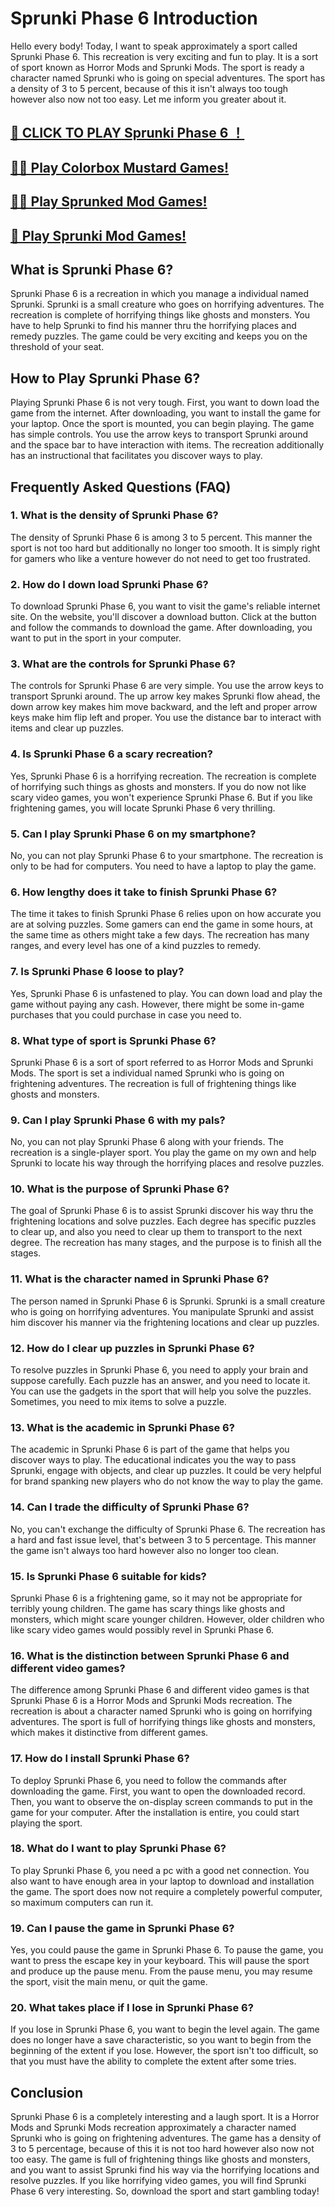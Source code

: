 # Sprunki Phase 6 Introduction


Hello every body! Today, I want to speak approximately a sport called Sprunki Phase 6. This recreation is very exciting and fun to play. It is a sort of sport known as Horror Mods and Sprunki Mods. The sport is ready a character named Sprunki who is going on special adventures. The sport has a density of 3 to 5 percent, because of this it isn't always too tough however also now not too easy. Let me inform you greater about it.


## [🌈 CLICK TO PLAY Sprunki Phase 6 ！](https://incrediboxsprunki.online/sprunki/sprunki-phase-6)

## [🙋‍♀️ Play Colorbox Mustard Games!](https://colorboxmustard.online/)

## [👩‍💻 Play Sprunked Mod Games!](https://sprunkedgame.online/)

## [🧙 Play Sprunki Mod Games!](https://sprunkigame.online/)


## What is Sprunki Phase 6?

Sprunki Phase 6 is a recreation in which you manage a individual named Sprunki. Sprunki is a small creature who goes on horrifying adventures. The recreation is complete of horrifying things like ghosts and monsters. You have to help Sprunki to find his manner thru the horrifying places and remedy puzzles. The game could be very exciting and keeps you on the threshold of your seat.

## How to Play Sprunki Phase 6?

Playing Sprunki Phase 6 is not very tough. First, you want to down load the game from the internet. After downloading, you want to install the game for your laptop. Once the sport is mounted, you can begin playing. The game has simple controls. You use the arrow keys to transport Sprunki around and the space bar to have interaction with items. The recreation additionally has an instructional that facilitates you discover ways to play.

## Frequently Asked Questions (FAQ)

### 1. What is the density of Sprunki Phase 6?

The density of Sprunki Phase 6 is among 3 to 5 percent. This manner the sport is not too hard but additionally no longer too smooth. It is simply right for gamers who like a venture however do not need to get too frustrated.

### 2. How do I down load Sprunki Phase 6?

To download Sprunki Phase 6, you want to visit the game's reliable internet site. On the website, you'll discover a download button. Click at the button and follow the commands to download the game. After downloading, you want to put in the sport in your computer.

### 3. What are the controls for Sprunki Phase 6?

The controls for Sprunki Phase 6 are very simple. You use the arrow keys to transport Sprunki around. The up arrow key makes Sprunki flow ahead, the down arrow key makes him move backward, and the left and proper arrow keys make him flip left and proper. You use the distance bar to interact with items and clear up puzzles.

### 4. Is Sprunki Phase 6 a scary recreation?

Yes, Sprunki Phase 6 is a horrifying recreation. The recreation is complete of horrifying such things as ghosts and monsters. If you do now not like scary video games, you won't experience Sprunki Phase 6. But if you like frightening games, you will locate Sprunki Phase 6 very thrilling.

### 5. Can I play Sprunki Phase 6 on my smartphone?

No, you can not play Sprunki Phase 6 to your smartphone. The recreation is only to be had for computers. You need to have a laptop to play the game.

### 6. How lengthy does it take to finish Sprunki Phase 6?

The time it takes to finish Sprunki Phase 6 relies upon on how accurate you are at solving puzzles. Some gamers can end the game in some hours, at the same time as others might take a few days. The recreation has many ranges, and every level has one of a kind puzzles to remedy.

### 7. Is Sprunki Phase 6 loose to play?

Yes, Sprunki Phase 6 is unfastened to play. You can down load and play the game without paying any cash. However, there might be some in-game purchases that you could purchase in case you need to.

### 8. What type of sport is Sprunki Phase 6?

Sprunki Phase 6 is a sort of sport referred to as Horror Mods and Sprunki Mods. The sport is set a individual named Sprunki who is going on frightening adventures. The recreation is full of frightening things like ghosts and monsters.

### 9. Can I play Sprunki Phase 6 with my pals?

No, you can not play Sprunki Phase 6 along with your friends. The recreation is a single-player sport. You play the game on my own and help Sprunki to locate his way through the horrifying places and resolve puzzles.

### 10. What is the purpose of Sprunki Phase 6?

The goal of Sprunki Phase 6 is to assist Sprunki discover his way thru the frightening locations and solve puzzles. Each degree has specific puzzles to clear up, and also you need to clear up them to transport to the next degree. The recreation has many stages, and the purpose is to finish all the stages.

### 11. What is the character named in Sprunki Phase 6?

The person named in Sprunki Phase 6 is Sprunki. Sprunki is a small creature who is going on horrifying adventures. You manipulate Sprunki and assist him discover his manner via the frightening locations and clear up puzzles.

### 12. How do I clear up puzzles in Sprunki Phase 6?

To resolve puzzles in Sprunki Phase 6, you need to apply your brain and suppose carefully. Each puzzle has an answer, and you need to locate it. You can use the gadgets in the sport that will help you solve the puzzles. Sometimes, you need to mix items to solve a puzzle.

### 13. What is the academic in Sprunki Phase 6?

The academic in Sprunki Phase 6 is part of the game that helps you discover ways to play. The educational indicates you the way to pass Sprunki, engage with objects, and clear up puzzles. It could be very helpful for brand spanking new players who do not know the way to play the game.

### 14. Can I trade the difficulty of Sprunki Phase 6?

No, you can't exchange the difficulty of Sprunki Phase 6. The recreation has a hard and fast issue level, that's between 3 to 5 percentage. This manner the game isn't always too hard however also no longer too clean.

### 15. Is Sprunki Phase 6 suitable for kids?

Sprunki Phase 6 is a frightening game, so it may not be appropriate for terribly young children. The game has scary things like ghosts and monsters, which might scare younger children. However, older children who like scary video games would possibly revel in Sprunki Phase 6.

### 16. What is the distinction between Sprunki Phase 6 and different video games?

The difference among Sprunki Phase 6 and different video games is that Sprunki Phase 6 is a Horror Mods and Sprunki Mods recreation. The recreation is about a character named Sprunki who is going on horrifying adventures. The sport is full of horrifying things like ghosts and monsters, which makes it distinctive from different games.

### 17. How do I install Sprunki Phase 6?

To deploy Sprunki Phase 6, you need to follow the commands after downloading the game. First, you want to open the downloaded record. Then, you want to observe the on-display screen commands to put in the game for your computer. After the installation is entire, you could start playing the sport.

### 18. What do I want to play Sprunki Phase 6?

To play Sprunki Phase 6, you need a pc with a good net connection. You also want to have enough area in your laptop to download and installation the game. The sport does now not require a completely powerful computer, so maximum computers can run it.

### 19. Can I pause the game in Sprunki Phase 6?

Yes, you could pause the game in Sprunki Phase 6. To pause the game, you want to press the escape key in your keyboard. This will pause the sport and produce up the pause menu. From the pause menu, you may resume the sport, visit the main menu, or quit the game.

### 20. What takes place if I lose in Sprunki Phase 6?

If you lose in Sprunki Phase 6, you want to begin the level again. The game does no longer have a save characteristic, so you want to begin from the beginning of the extent if you lose. However, the sport isn't too difficult, so that you must have the ability to complete the extent after some tries.

## Conclusion

Sprunki Phase 6 is a completely interesting and a laugh sport. It is a Horror Mods and Sprunki Mods recreation approximately a character named Sprunki who is going on frightening adventures. The game has a density of 3 to 5 percentage, because of this it is not too hard however also now not too easy. The game is full of frightening things like ghosts and monsters, and you want to assist Sprunki find his way via the horrifying locations and resolve puzzles. If you like horrifying video games, you will find Sprunki Phase 6 very interesting. So, download the sport and start gambling today!
